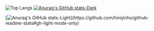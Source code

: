 ![Top Langs](https://github-readme-stats-8qpk-git-main-hirojinhos-projects.vercel.app/api/top-langs/?username=hirojinho&private=true&exclude_repo=github-readme-stats,hirojinho.github.io)
[![Anurag's GitHub stats-Dark](https://github-readme-stats-8qpk-git-main-hirojinhos-projects.vercel.app/api?username=hirojinho&private=true&show_icons=true&theme=dark#gh-dark-mode-only)](https://github.com/hirojinho/github-readme-stats#gh-dark-mode-only)

[![Anurag's GitHub stats-Light]([https://github-readme-stats.vercel.app/api?username=hirojinho&show_icons=true&theme=default#gh-light-mode-only](https://github-readme-stats-hirojinhos-projects.vercel.app/))](https://github.com/hirojinho/github-readme-stats#gh-light-mode-only)
